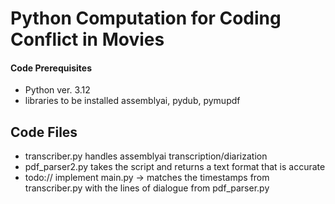 # Python Computation for Coding Conflict in Movies

#### Code Prerequisites
- Python ver. 3.12
- libraries to be installed assemblyai, pydub, pymupdf

## Code Files
- transcriber.py handles assemblyai transcription/diarization
- pdf_parser2.py takes the script and returns a text format that is accurate
- todo:// implement main.py -> matches the timestamps from transcriber.py with the lines of dialogue from pdf_parser.py
